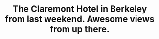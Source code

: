---
categories: [photos]
title: The Claremont Hotel in Berkeley from last weekend. Awesome views from up there.
added-at: April 11, 2015 at 03:55PM
thumbnail: https://scontent.cdninstagram.com/hphotos-xaf1/t51.2885-15/e15/11116818_962957537072004_348983324_n.jpg
source: https://instagram.com/p/1WN7EUoyca/
---